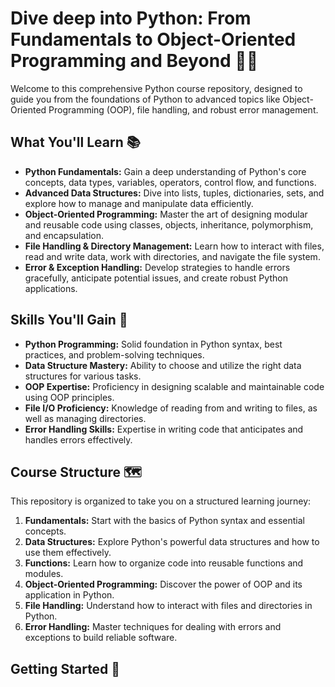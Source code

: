 # Dive deep into Python: From Fundamentals to Object-Oriented Programming and Beyond 🚀🐍

Welcome to this comprehensive Python course repository, designed to guide you from the foundations of Python to advanced topics like Object-Oriented Programming (OOP), file handling, and robust error management.

## What You'll Learn 📚

- **Python Fundamentals:** Gain a deep understanding of Python's core concepts, data types, variables, operators, control flow, and functions.
- **Advanced Data Structures:** Dive into lists, tuples, dictionaries, sets, and explore how to manage and manipulate data efficiently.
- **Object-Oriented Programming:** Master the art of designing modular and reusable code using classes, objects, inheritance, polymorphism, and encapsulation.
- **File Handling & Directory Management:** Learn how to interact with files, read and write data, work with directories, and navigate the file system.
- **Error & Exception Handling:** Develop strategies to handle errors gracefully, anticipate potential issues, and create robust Python applications.

## Skills You'll Gain 💪

- **Python Programming:** Solid foundation in Python syntax, best practices, and problem-solving techniques.
- **Data Structure Mastery:** Ability to choose and utilize the right data structures for various tasks.
- **OOP Expertise:** Proficiency in designing scalable and maintainable code using OOP principles.
- **File I/O Proficiency:**  Knowledge of reading from and writing to files, as well as managing directories.
- **Error Handling Skills:** Expertise in writing code that anticipates and handles errors effectively.

## Course Structure 🗺️

This repository is organized to take you on a structured learning journey:

1. **Fundamentals:** Start with the basics of Python syntax and essential concepts.
2. **Data Structures:** Explore Python's powerful data structures and how to use them effectively.
3. **Functions:** Learn how to organize code into reusable functions and modules.
4. **Object-Oriented Programming:** Discover the power of OOP and its application in Python.
5. **File Handling:** Understand how to interact with files and directories in Python.
6. **Error Handling:** Master techniques for dealing with errors and exceptions to build reliable software.

## Getting Started 🏁
